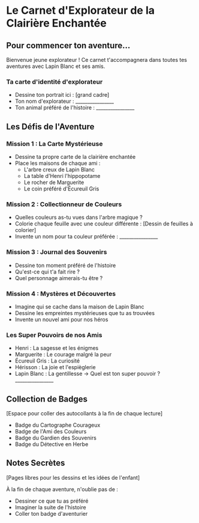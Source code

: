 # Le Carnet d'Explorateur de la Clairière Enchantée

## Pour commencer ton aventure...
Bienvenue jeune explorateur ! Ce carnet t'accompagnera dans toutes tes aventures avec Lapin Blanc et ses amis.

### Ta carte d'identité d'explorateur
- Dessine ton portrait ici : [grand cadre]
- Ton nom d'explorateur : ________________
- Ton animal préféré de l'histoire : ________________

## Les Défis de l'Aventure

### Mission 1 : La Carte Mystérieuse
- Dessine ta propre carte de la clairière enchantée
- Place les maisons de chaque ami :
  * L'arbre creux de Lapin Blanc
  * La table d'Henri l'hippopotame
  * Le rocher de Marguerite
  * Le coin préféré d'Écureuil Gris

### Mission 2 : Collectionneur de Couleurs
- Quelles couleurs as-tu vues dans l'arbre magique ?
- Colorie chaque feuille avec une couleur différente :
  [Dessin de feuilles à colorier]
- Invente un nom pour ta couleur préférée : ________________

### Mission 3 : Journal des Souvenirs
- Dessine ton moment préféré de l'histoire
- Qu'est-ce qui t'a fait rire ? 
- Quel personnage aimerais-tu être ?

### Mission 4 : Mystères et Découvertes
- Imagine qui se cache dans la maison de Lapin Blanc
- Dessine les empreintes mystérieuses que tu as trouvées
- Invente un nouvel ami pour nos héros

### Les Super Pouvoirs de nos Amis
- Henri : La sagesse et les énigmes
- Marguerite : Le courage malgré la peur
- Écureuil Gris : La curiosité
- Hérisson : La joie et l'espièglerie
- Lapin Blanc : La gentillesse
→ Quel est ton super pouvoir ? ________________

## Collection de Badges
[Espace pour coller des autocollants à la fin de chaque lecture]
- Badge du Cartographe Courageux
- Badge de l'Ami des Couleurs
- Badge du Gardien des Souvenirs
- Badge du Détective en Herbe

## Notes Secrètes
[Pages libres pour les dessins et les idées de l'enfant]

À la fin de chaque aventure, n'oublie pas de :
- Dessiner ce que tu as préféré
- Imaginer la suite de l'histoire
- Coller ton badge d'aventurier